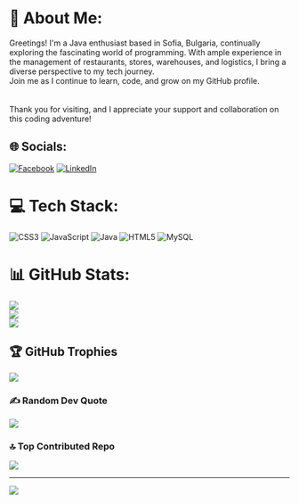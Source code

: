 # 💫 About Me:
Greetings! I'm a Java enthusiast based in Sofia, Bulgaria, continually exploring the fascinating world of programming. With ample experience in the management of restaurants, stores, warehouses, and logistics, I bring a diverse perspective to my tech journey. <br>Join me as I continue to learn, code, and grow on my GitHub profile.<br><br><br>Thank you for visiting, and I appreciate your support and collaboration on this coding adventure!


## 🌐 Socials:
[![Facebook](https://img.shields.io/badge/Facebook-%231877F2.svg?logo=Facebook&logoColor=white)](https://facebook.com/nikolay.petkov.3975) [![LinkedIn](https://img.shields.io/badge/LinkedIn-%230077B5.svg?logo=linkedin&logoColor=white)](https://linkedin.com/in/николай-петков-0a330953) 

# 💻 Tech Stack:
![CSS3](https://img.shields.io/badge/css3-%231572B6.svg?style=for-the-badge&logo=css3&logoColor=white) ![JavaScript](https://img.shields.io/badge/javascript-%23323330.svg?style=for-the-badge&logo=javascript&logoColor=%23F7DF1E) ![Java](https://img.shields.io/badge/java-%23ED8B00.svg?style=for-the-badge&logo=java&logoColor=white) ![HTML5](https://img.shields.io/badge/html5-%23E34F26.svg?style=for-the-badge&logo=html5&logoColor=white) ![MySQL](https://img.shields.io/badge/mysql-%2300f.svg?style=for-the-badge&logo=mysql&logoColor=white)
# 📊 GitHub Stats:
![](https://github-readme-stats.vercel.app/api?username=napetkov&theme=city_light&hide_border=false&include_all_commits=false&count_private=false)<br/>
![](https://github-readme-streak-stats.herokuapp.com/?user=napetkov&theme=city_light&hide_border=false)<br/>
![](https://github-readme-stats.vercel.app/api/top-langs/?username=napetkov&theme=city_light&hide_border=false&include_all_commits=false&count_private=false&layout=compact)

## 🏆 GitHub Trophies
![](https://github-profile-trophy.vercel.app/?username=napetkov&theme=tokyonight&no-frame=false&no-bg=true&margin-w=4)

### ✍️ Random Dev Quote
![](https://quotes-github-readme.vercel.app/api?type=horizontal&theme=light)

### 🔝 Top Contributed Repo
![](https://github-contributor-stats.vercel.app/api?username=napetkov&limit=5&theme=flat&combine_all_yearly_contributions=true)

---
[![](https://visitcount.itsvg.in/api?id=napetkov&icon=0&color=0)](https://visitcount.itsvg.in)

<!-- Proudly created with GPRM ( https://gprm.itsvg.in ) -->
